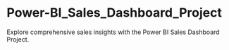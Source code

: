 # Power-BI_Sales_Dashboard_Project
Explore comprehensive sales insights with the Power BI Sales Dashboard Project.
